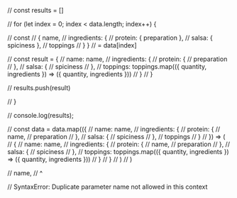 
// const results = []

// for (let index = 0; index < data.length; index++) {


//   const
//     { name,
//       ingredients: {
//         protein: { preparation },
//         salsa: { spiciness },
//         toppings
//       } }
//       = data[index]

//   const result = {
//     name: name,
//     ingredients: {
//       protein: {
//         preparation
//       },
//       salsa: {
//         spiciness
//       },
//       toppings: toppings.map(({ quantity, ingredients }) => ({ quantity, ingredients }))
//     }
//   }

//   results.push(result)

// }

// console.log(results);



// const data = data.map(({
//   name: name,
//   ingredients: {
//     protein: {
//       name,
//       preparation
//     },
//     salsa: {
//       spiciness
//     },
//     toppings
//   }
// }) => (
//   {
//     name: name,
//     ingredients: {
//       protein: {
//         name,
//         preparation
//       },
//       salsa: {
//         spiciness
//       },
//       toppings: toppings.map(({ quantity, ingredients }) => ({ quantity, ingredients }))
//     }
//   }
// )
// )

// name,
// ^

// SyntaxError: Duplicate parameter name not allowed in this context